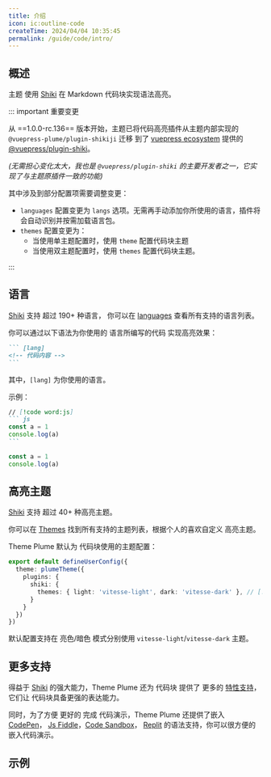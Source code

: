 ```yaml
---
title: 介绍
icon: ic:outline-code
createTime: 2024/04/04 10:35:45
permalink: /guide/code/intro/
---
```


## 概述

主题 使用 [Shiki](https://shiki.style/) 在 Markdown 代码块实现语法高亮。

::: important 重要变更 <Badge type="danger" text="1.0.0-rc.136" />

从 ==1.0.0-rc.136== 版本开始，主题已将代码高亮插件从主题内部实现的 `@vuepress-plume/plugin-shikiji` 迁移
到了 [vuepress ecosystem](https://github.com/vuepress/ecosystem) 提供的 [@vuepress/plugin-shiki](https://ecosystem.vuejs.press/zh/plugins/markdown/shiki.html)。

_(无需担心变化太大，我也是 `@vuepress/plugin-shiki` 的主要开发者之一，它实现了与主题原插件一致的功能)_

其中涉及到部分配置项需要调整变更：

- `languages` 配置变更为 `langs` 选项。无需再手动添加你所使用的语言，插件将会自动识别并按需加载语言包。
- `themes` 配置变更为：
  - 当使用单主题配置时，使用 `theme` 配置代码块主题
  - 当使用双主题配置时，使用 `themes` 配置代码块主题。

:::

## 语言

[Shiki](https://shiki.style/) 支持 超过 190+ 种语言，
你可以在 [languages](https://shiki.style/languages) 查看所有支持的语言列表。

你可以通过以下语法为你使用的 语言所编写的代码 实现高亮效果：

````md
``` [lang]
<!-- 代码内容 -->
```
````

其中，`[lang]` 为你使用的语言。

示例：

````md
// [!code word:js]
``` js
const a = 1
console.log(a)
```
````

```js
const a = 1
console.log(a)
```

## 高亮主题

[Shiki](https://shiki.style/) 支持 超过 40+ 种高亮主题。

你可以在 [Themes](https://shiki.style/themes) 找到所有支持的主题列表，根据个人的喜欢自定义
高亮主题。

Theme Plume 默认为 代码块使用的主题配置：

```ts
export default defineUserConfig({
  theme: plumeTheme({
    plugins: {
      shiki: {
        themes: { light: 'vitesse-light', dark: 'vitesse-dark' }, // [!code highlight]
      }
    }
  })
})
```

默认配置支持在 亮色/暗色 模式分别使用 `vitesse-light`/`vitesse-dark` 主题。

## 更多支持

得益于 [Shiki](https://shiki.style/) 的强大能力，Theme Plume 还为 代码块
提供了 更多的 [特性支持](./特性支持.md)，它们让 代码块具备更强的表达能力。

同时，为了方便 更好的 完成 代码演示，Theme Plume 还提供了嵌入 [CodePen](../代码演示/codepen.md)，
[Js Fiddle](../代码演示/jsFiddle.md)，[Code Sandbox](../代码演示/codeSandbox.md)，
[Replit](../代码演示/replit.md) 的语法支持，你可以很方便的嵌入代码演示。

## 示例

<!-- @include: ../../snippet/code-block.snippet.md -->
